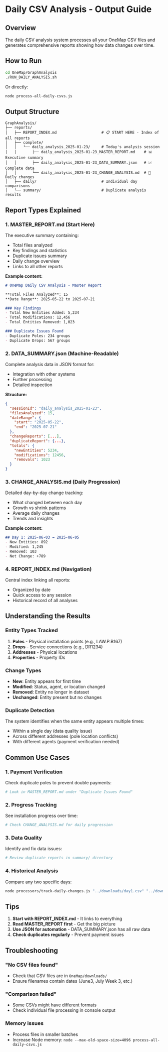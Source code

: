 # Daily CSV Analysis - Output Guide

## Overview

The daily CSV analysis system processes all your OneMap CSV files and generates comprehensive reports showing how data changes over time.

## How to Run

```bash
cd OneMap/GraphAnalysis
./RUN_DAILY_ANALYSIS.sh
```

Or directly:
```bash
node process-all-daily-csvs.js
```

## Output Structure

```
GraphAnalysis/
├── reports/
│   ├── REPORT_INDEX.md                    # 📋 START HERE - Index of all reports
│   ├── complete/
│   │   └── daily_analysis_2025-01-23/     # Today's analysis session
│   │       ├── daily_analysis_2025-01-23_MASTER_REPORT.md    # 📊 Executive summary
│   │       ├── daily_analysis_2025-01-23_DATA_SUMMARY.json   # 📈 Complete data
│   │       └── daily_analysis_2025-01-23_CHANGE_ANALYSIS.md  # 🔄 Daily changes
│   ├── daily/                             # Individual day comparisons
│   └── summary/                           # Duplicate analysis results
```

## Report Types Explained

### 1. **MASTER_REPORT.md** (Start Here)
The executive summary containing:
- Total files analyzed
- Key findings and statistics
- Duplicate issues summary
- Daily change overview
- Links to all other reports

**Example content:**
```markdown
# OneMap Daily CSV Analysis - Master Report

**Total Files Analyzed**: 15
**Date Range**: 2025-05-22 to 2025-07-21

### Key Findings
- Total New Entities Added: 5,234
- Total Modifications: 12,456
- Total Entities Removed: 1,023

### Duplicate Issues Found
- Duplicate Poles: 234 groups
- Duplicate Drops: 567 groups
```

### 2. **DATA_SUMMARY.json** (Machine-Readable)
Complete analysis data in JSON format for:
- Integration with other systems
- Further processing
- Detailed inspection

**Structure:**
```json
{
  "sessionId": "daily_analysis_2025-01-23",
  "filesAnalyzed": 15,
  "dateRange": {
    "start": "2025-05-22",
    "end": "2025-07-21"
  },
  "changeReports": [...],
  "duplicateReport": {...},
  "totals": {
    "newEntities": 5234,
    "modifications": 12456,
    "removals": 1023
  }
}
```

### 3. **CHANGE_ANALYSIS.md** (Daily Progression)
Detailed day-by-day change tracking:
- What changed between each day
- Growth vs shrink patterns
- Average daily changes
- Trends and insights

**Example content:**
```markdown
## Day 1: 2025-06-03 → 2025-06-05
- New Entities: 892
- Modified: 1,245
- Removed: 103
- Net Change: +789
```

### 4. **REPORT_INDEX.md** (Navigation)
Central index linking all reports:
- Organized by date
- Quick access to any session
- Historical record of all analyses

## Understanding the Results

### Entity Types Tracked
1. **Poles** - Physical installation points (e.g., LAW.P.B167)
2. **Drops** - Service connections (e.g., DR1234)
3. **Addresses** - Physical locations
4. **Properties** - Property IDs

### Change Types
- **New**: Entity appears for first time
- **Modified**: Status, agent, or location changed
- **Removed**: Entity no longer in dataset
- **Unchanged**: Entity present but no changes

### Duplicate Detection
The system identifies when the same entity appears multiple times:
- Within a single day (data quality issue)
- Across different addresses (pole location conflicts)
- With different agents (payment verification needed)

## Common Use Cases

### 1. **Payment Verification**
Check duplicate poles to prevent double payments:
```bash
# Look in MASTER_REPORT.md under "Duplicate Issues Found"
```

### 2. **Progress Tracking**
See installation progress over time:
```bash
# Check CHANGE_ANALYSIS.md for daily progression
```

### 3. **Data Quality**
Identify and fix data issues:
```bash
# Review duplicate reports in summary/ directory
```

### 4. **Historical Analysis**
Compare any two specific days:
```bash
node processors/track-daily-changes.js "../downloads/day1.csv" "../downloads/day2.csv"
```

## Tips

1. **Start with REPORT_INDEX.md** - It links to everything
2. **Read MASTER_REPORT first** - Get the big picture
3. **Use JSON for automation** - DATA_SUMMARY.json has all raw data
4. **Check duplicates regularly** - Prevent payment issues

## Troubleshooting

### "No CSV files found"
- Check that CSV files are in `OneMap/downloads/`
- Ensure filenames contain dates (June3, July Week 3, etc.)

### "Comparison failed"
- Some CSVs might have different formats
- Check individual file processing in console output

### Memory issues
- Process files in smaller batches
- Increase Node memory: `node --max-old-space-size=4096 process-all-daily-csvs.js`